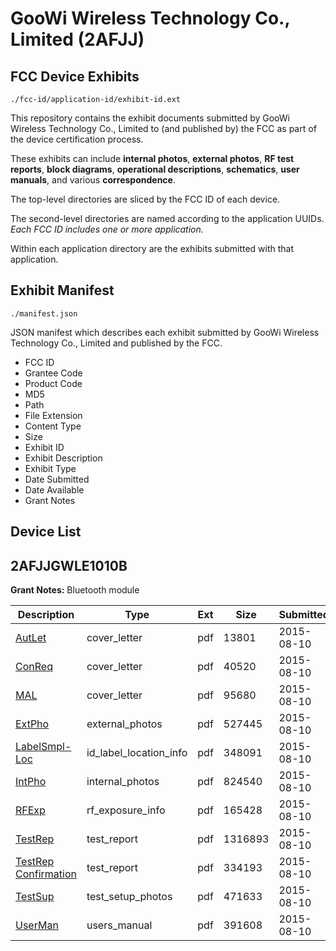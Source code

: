 # GooWi Wireless Technology Co., Limited (2AFJJ)
## FCC Device Exhibits

```
./fcc-id/application-id/exhibit-id.ext
```

This repository contains the exhibit documents submitted by GooWi Wireless Technology Co., Limited to (and published by) the FCC as part of the device certification process.

These exhibits can include **internal photos**, **external photos**, **RF test reports**, **block diagrams**, **operational descriptions**, **schematics**, **user manuals**, and various **correspondence**.

The top-level directories are sliced by the FCC ID of each device.

The second-level directories are named according to the application UUIDs. *Each FCC ID includes one or more application.*

Within each application directory are the exhibits submitted with that application. 

## Exhibit Manifest

```
./manifest.json
```

JSON manifest which describes each exhibit submitted by GooWi Wireless Technology Co., Limited and published by the FCC.

- FCC ID
- Grantee Code
- Product Code
- MD5
- Path
- File Extension
- Content Type
- Size
- Exhibit ID
- Exhibit Description
- Exhibit Type
- Date Submitted
- Date Available
- Grant Notes

## Device List
## 2AFJJGWLE1010B
**Grant Notes:** Bluetooth module

| Description | Type | Ext | Size | Submitted | Available |
| ----------- | ---- | --- | ---- | --------- | --------- |
| [AutLet](2AFJJGWLE1010B/4c7af7fe907e3f45ec751857402998fb/2709277.pdf) | cover_letter | pdf | 13801 | 2015-08-10 | 2015-08-10 |
| [ConReq](2AFJJGWLE1010B/4c7af7fe907e3f45ec751857402998fb/2709278.pdf) | cover_letter | pdf | 40520 | 2015-08-10 | 2015-08-10 |
| [MAL](2AFJJGWLE1010B/4c7af7fe907e3f45ec751857402998fb/2709303.pdf) | cover_letter | pdf | 95680 | 2015-08-10 | 2015-08-10 |
| [ExtPho](2AFJJGWLE1010B/4c7af7fe907e3f45ec751857402998fb/2709280.pdf) | external_photos | pdf | 527445 | 2015-08-10 | 2015-08-10 |
| [LabelSmpl-Loc](2AFJJGWLE1010B/4c7af7fe907e3f45ec751857402998fb/2709279.pdf) | id_label_location_info | pdf | 348091 | 2015-08-10 | 2015-08-10 |
| [IntPho](2AFJJGWLE1010B/4c7af7fe907e3f45ec751857402998fb/2709281.pdf) | internal_photos | pdf | 824540 | 2015-08-10 | 2015-08-10 |
| [RFExp](2AFJJGWLE1010B/4c7af7fe907e3f45ec751857402998fb/2709302.pdf) | rf_exposure_info | pdf | 165428 | 2015-08-10 | 2015-08-10 |
| [TestRep](2AFJJGWLE1010B/4c7af7fe907e3f45ec751857402998fb/2709292.pdf) | test_report | pdf | 1316893 | 2015-08-10 | 2015-08-10 |
| [TestRep Confirmation](2AFJJGWLE1010B/4c7af7fe907e3f45ec751857402998fb/2709294.pdf) | test_report | pdf | 334193 | 2015-08-10 | 2015-08-10 |
| [TestSup](2AFJJGWLE1010B/4c7af7fe907e3f45ec751857402998fb/2709284.pdf) | test_setup_photos | pdf | 471633 | 2015-08-10 | 2015-08-10 |
| [UserMan](2AFJJGWLE1010B/4c7af7fe907e3f45ec751857402998fb/2709296.pdf) | users_manual | pdf | 391608 | 2015-08-10 | 2015-08-10 |
